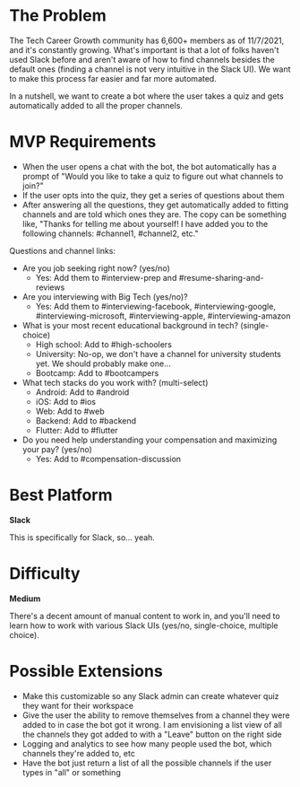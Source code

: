 # The Problem
The Tech Career Growth community has 6,600+ members as of 11/7/2021, and it's constantly growing. What's important is that a lot of folks haven't used Slack before and aren't aware of how to find channels besides the default ones (finding a channel is not very intuitive in the Slack UI). We want to make this process far easier and far more automated.

In a nutshell, we want to create a bot where the user takes a quiz and gets automatically added to all the proper channels.

# MVP Requirements
- When the user opens a chat with the bot, the bot automatically has a prompt of "Would you like to take a quiz to figure out what channels to join?"
- If the user opts into the quiz, they get a series of questions about them
- After answering all the questions, they get automatically added to fitting channels and are told which ones they are. The copy can be something like, "Thanks for telling me about yourself! I have added you to the following channels: #channel1, #channel2, etc."

Questions and channel links:
- Are you job seeking right now? (yes/no)
  - Yes: Add them to #interview-prep and #resume-sharing-and-reviews
- Are you interviewing with Big Tech (yes/no)?
  - Yes: Add them to #interviewing-facebook, #interviewing-google, #interviewing-microsoft, #interviewing-apple, #interviewing-amazon
- What is your most recent educational background in tech? (single-choice)
  - High school: Add to #high-schoolers
  - University: No-op, we don't have a channel for university students yet. We should probably make one...
  - Bootcamp: Add to #bootcampers
- What tech stacks do you work with? (multi-select)
  - Android: Add to #android
  - iOS: Add to #ios
  - Web: Add to #web
  - Backend: Add to #backend
  - Flutter: Add to #flutter
- Do you need help understanding your compensation and maximizing your pay? (yes/no)
  - Yes: Add to #compensation-discussion

# Best Platform
**Slack**

This is specifically for Slack, so... yeah.

# Difficulty
**Medium**

There's a decent amount of manual content to work in, and you'll need to learn how to work with various Slack UIs (yes/no, single-choice, multiple choice).

# Possible Extensions
- Make this customizable so any Slack admin can create whatever quiz they want for their workspace
- Give the user the ability to remove themselves from a channel they were added to in case the bot got it wrong. I am envisioning a list view of all the channels they got added to with a "Leave" button on the right side
- Logging and analytics to see how many people used the bot, which channels they're added to, etc
- Have the bot just return a list of all the possible channels if the user types in "all" or something
